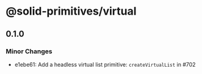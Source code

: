 # @solid-primitives/virtual

## 0.1.0

### Minor Changes

- e1ebe61: Add a headless virtual list primitive: `createVirtualList` in #702
